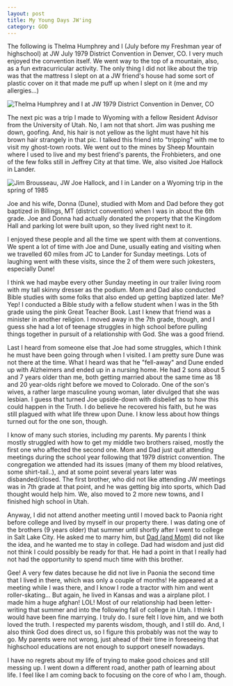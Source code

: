 ```yaml
---
layout: post
title: My Young Days JW'ing
category: GOD
---
```


The following is Thelma Humphrey and I (July before my Freshman year of highschool) at JW July 1979 District Convention in Denver, CO. I very much enjoyed the convention itself. We went way to the top of a mountain, also, as a fun extracurricular activity. The only thing I did not like about the trip was that the mattress I slept on at a JW friend's house had some sort of plastic cover on it that made me puff up when I slept on it (me and my allergies...)

![Thelma Humphrey and I at JW 1979 District Convention in Denver, CO](https://www.keepandshare.com/userpics/h/e/a/r/tnhandstraining/2020-09/sb/methelmaassembly_edited-32748589.jpg?ts=1600404694)

The next pic was a trip I made to Wyoming with a fellow Resident Advisor from the University of Utah. No, I am not that short. Jim was pushing me down, goofing. And, his hair is not yellow as the light must have hit his brown hair strangely in that pic. I talked this friend into "tripping" with me to visit my ghost-town roots. We went out to the mines by Sheep Mountain where I used to live and my best friend's parents, the Frohbieters, and one of the few folks still in Jeffrey City at that time. We, also visited Joe Hallock in Lander. 

![Jim Brousseau, JW Joe Hallock, and I in Lander on a Wyoming trip in the spring of 1985](https://www.keepandshare.com/userpics/h/e/a/r/tnhandstraining/2020-09/sb/usrasjoehallock_edited-58937952.jpg?ts=1600404694)

Joe and his wife, Donna (Dune), studied with Mom and Dad before they got baptized in Billings, MT (district convention) when I was in about the 6th grade. Joe and Donna had actually donated the property that the Kingdom Hall and parking lot were built upon, so they lived right next to it. 

I enjoyed these people and all the time we spent with them at conventions. We spent a lot of time with Joe and Dune, usually eating and visiting when we travelled 60 miles from JC to Lander for Sunday meetings. Lots of laughing went with these visits, since the 2 of them were such jokesters, especially Dune!

I think we had maybe every other Sunday meeting in our trailer living room with my tall skinny dresser as the podium. Mom and Dad also conducted Bible studies with some folks that also ended up getting baptized later. Me? Yep! I conducted a Bible study with a fellow student when I was in the 5th grade using the pink Great Teacher Book. Last I knew that friend was a minister in another religion. I moved away in the 7th grade, though, and I guess she had a lot of teenage struggles in high school before pulling things together in pursuit of a relationship with God. She was a good friend.

Last I heard from someone else that Joe had some struggles, which I think he must have been going through when I visited. I am pretty sure Dune was not there at the time. What I heard was that he "fell-away" and Dune ended up with Alzheimers and ended up in a nursing home. He had 2 sons about 5 and 7 years older than me, both getting married about the same time as 18 and 20 year-olds right before we moved to Colorado. One of the son's wives, a rather large masculine young woman, later divulged that she was lesbian. I guess that turned Joe upside-down with disbelief as to how this could happen in the Truth. I do believe he recovered his faith, but he was still plagued with what life threw upon Dune. I know less about how things turned out for the one son, though.

I know of many such stories, including my parents. My parents I think mostly struggled with how to get my middle two brothers raised, mostly the first one who affected the second one. Mom and Dad just quit attending meetings during the school year following that 1979 district convention. The congregation we attended had its issues (many of them my blood relatives, some shirt-tail..), and at some point several years later was disbanded/closed. The first brother, who did not like attending JW meetings was in 7th grade at that point, and he was getting big into sports, which Dad thought would help him. We, also moved to 2 more new towns, and I finished high school in Utah.

Anyway, I did not attend another meeting until I moved back to Paonia right before college and lived by myself in our property there. I was dating one of the brothers (9 years older) that summer until shortly after I went to college in Salt Lake City. He asked me to marry him, but [Dad (and Mom)](https://www.heartandhandstraining.com/Mom-is-Free/) did not like the idea, and he wanted me to stay in college. Dad had wisdom and just did not think I could possibly be ready for that. He had a point in that I really had not had the opportunity to spend much time with this brother. 

Gee! A very few dates because he did not live in Paonia the second time that I lived in there, which was only a couple of months! He appeared at a meeting while I was there, and I know I rode a tractor with him and went roller-skating... But again, he lived in Kansas and was a airplane pilot. I made him a huge afghan! LOL! Most of our relationship had been letter-writing that summer and into the following fall of college in Utah. I think I would have been fine marrying. I truly do. I sure felt I love him, and we both loved the truth. I respected my parents wisdom, though, and I still do. And, I also think God does direct us, so I figure this probably was not the way to go. My parents were not wrong, just ahead of their time in foreseeing that highschool educations are not enough to support oneself nowadays.  

I have no regrets about my life of trying to make good choices and still messing up. I went down a different road, another path of learning about life. I feel like I am coming back to focusing on the core of who I am, though.